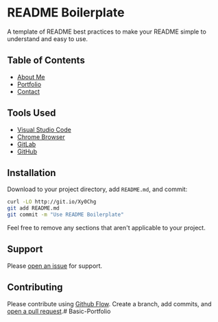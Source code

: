 # README Boilerplate

A template of README best practices to make your README simple to understand and easy to use. 

## Table of Contents

- [About Me](#aboutme)
- [Portfolio](#usportfolio)
- [Contact](#contact)

## Tools Used

- [Visual Studio Code](#vscode)
- [Chrome Browser](#chrome)
- [GitLab](#gitlab)
- [GitHub](#github)

## Installation

Download to your project directory, add `README.md`, and commit:

```sh
curl -LO http://git.io/Xy0Chg
git add README.md
git commit -m "Use README Boilerplate"
```



Feel free to remove any sections that aren't applicable to your project.

## Support

Please [open an issue](https://github.com/fraction/readme-boilerplate/issues/new) for support.

## Contributing

Please contribute using [Github Flow](https://guides.github.com/introduction/flow/). Create a branch, add commits, and [open a pull request](https://github.com/fraction/readme-boilerplate/compare/).# Basic-Portfolio
